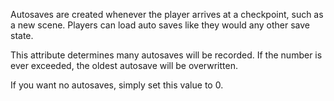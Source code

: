 Autosaves are created whenever the player arrives at a checkpoint, such as a new scene. Players can load auto saves like they would any other save state.

This attribute determines many autosaves will be recorded. If the number is ever exceeded, the oldest autosave will be overwritten.

If you want no autosaves, simply set this value to 0.
